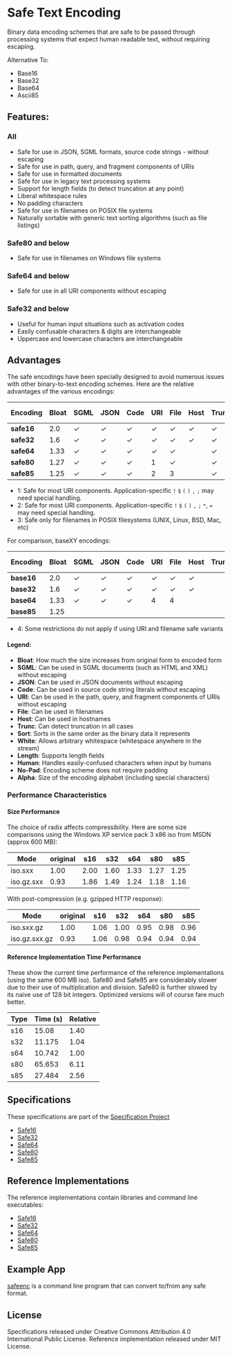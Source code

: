 Safe Text Encoding
==================

Binary data encoding schemes that are safe to be passed through processing systems that expect human readable text, without requiring escaping.

Alternative To:

* Base16
* Base32
* Base64
* Ascii85



Features:
---------

### All

 * Safe for use in JSON, SGML formats, source code strings - without escaping
 * Safe for use in path, query, and fragment components of URIs
 * Safe for use in formatted documents
 * Safe for use in legacy text processing systems
 * Support for length fields (to detect truncation at any point)
 * Liberal whitespace rules
 * No padding characters
 * Safe for use in filenames on POSIX file systems
 * Naturally sortable with generic text sorting algorithms (such as file listings)

### Safe80 and below

 * Safe for use in filenames on Windows file systems

### Safe64 and below

 * Safe for use in all URI components without escaping

### Safe32 and below

 * Useful for human input situations such as activation codes
 * Easily confusable characters & digits are interchangeable
 * Uppercase and lowercase characters are interchangeable



Advantages
----------

The safe encodings have been specially designed to avoid numerous issues with other binary-to-text encoding schemes. Here are the relative advantages of the various encodings:

| Encoding   | Bloat | SGML | JSON | Code | URI | File | Host | Trunc | Sort | White | Length | Human | No-Pad | Alpha |
| ---------- | ----- | ---- | ---- | ---- | --- | ---- | ---- | ----- | ---- | ----- | ------ | ----- | ------ | ----- |
| **safe16** |  2.0  |   ✓  |   ✓  |   ✓  |  ✓  |   ✓  |   ✓  |   ✓   |   ✓  |   ✓   |    ✓   |   ✓   |    ✓   |   16  |
| **safe32** |  1.6  |   ✓  |   ✓  |   ✓  |  ✓  |   ✓  |   ✓  |   ✓   |   ✓  |   ✓   |    ✓   |   ✓   |    ✓   |   32  |
| **safe64** |  1.33 |   ✓  |   ✓  |   ✓  |  ✓  |   ✓  |      |   ✓   |   ✓  |   ✓   |    ✓   |       |    ✓   |   64  |
| **safe80** |  1.27 |   ✓  |   ✓  |   ✓  |  1  |   ✓  |      |   ✓   |   ✓  |   ✓   |    ✓   |       |    ✓   |   80  |
| **safe85** |  1.25 |   ✓  |   ✓  |   ✓  |  2  |   3  |      |   ✓   |   ✓  |   ✓   |    ✓   |       |    ✓   |   85  |

* 1: Safe for most URI components. Application-specific `!` `$` `(` `)` `,` `;` may need special handling.
* 2: Safe for most URI components. Application-specific `!` `$` `(` `)` `,` `;` `*`, `=` may need special handling.
* 3: Safe only for filenames in POSIX filesystems (UNIX, Linux, BSD, Mac, etc)

For comparison, baseXY encodings:

| Encoding   | Bloat | SGML | JSON | Code | URI | File | Host | Trunc | Sort | White | Length | Human | No-Pad | Alpha |
| ---------- | ----- | ---- | ---- | ---- | --- | ---- | ---- | ----- | ---- | ----- | ------ | ----- | ------ | ----- |
| **base16** |  2.0  |   ✓  |   ✓  |   ✓  |  ✓  |   ✓  |   ✓  |       |   ✓  |       |        |       |    ✓   |   16  |
| **base32** |  1.6  |   ✓  |   ✓  |   ✓  |  ✓  |   ✓  |   ✓  |       |      |       |        |       |        |   33  |
| **base64** |  1.33 |   ✓  |   ✓  |   ✓  |  4  |   4  |      |       |      |       |        |       |        |   65  |
| **base85** |  1.25 |      |      |      |     |      |      |       |      |   ✓   |        |       |        |   87  |

* 4: Some restrictions do not apply if using URI and filename safe variants

#### Legend:

* **Bloat**:  How much the size increases from original form to encoded form
* **SGML**:   Can be used in SGML documents (such as HTML and XML) without escaping
* **JSON**:   Can be used in JSON documents without escaping
* **Code**:   Can be used in source code string literals without escaping
* **URI**:    Can be used in the path, query, and fragment components of URIs without escaping
* **File**:   Can be used in filenames
* **Host**:   Can be used in hostnames
* **Trunc**:  Can detect truncation in all cases
* **Sort**:   Sorts in the same order as the binary data it represents
* **White**:  Allows arbitrary whitespace (whitespace anywhere in the stream)
* **Length**: Supports length fields
* **Human**:  Handles easily-confused characters when input by humans
* **No-Pad**: Encoding scheme does not require padding
* **Alpha**:  Size of the encoding alphabet (including special characters)


### Performance Characteristics

#### Size Performance

The choice of radix affects compressibility. Here are some size comparisons using the Windows XP service pack 3 x86 iso from MSDN (approx 600 MB):

| Mode          | original | s16  | s32  | s64  | s80  | s85  |
| ------------- | -------- | ---- | ---- | ---- | ---- | ---- |
| iso.sxx       |     1.00 | 2.00 | 1.60 | 1.33 | 1.27 | 1.25 |
| iso.gz.sxx    |     0.93 | 1.86 | 1.49 | 1.24 | 1.18 | 1.16 |

With post-compression (e.g. gzipped HTTP response):

| Mode          | original | s16  | s32  | s64  | s80  | s85  |
| ------------- | -------- | ---- | ---- | ---- | ---- | ---- |
| iso.sxx.gz    |     1.00 | 1.06 | 1.00 | 0.95 | 0.98 | 0.96 |
| iso.gz.sxx.gz |     0.93 | 1.06 | 0.98 | 0.94 | 0.94 | 0.94 |


#### Reference Implementation Time Performance

These show the current time performance of the reference implementations (using the same 600 MB iso). Safe80 and Safe85 are considerably slower due to their use of multiplication and division. Safe80 is further slowed by its naive use of 128 bit integers. Optimized versions will of course fare much better.

| Type | Time (s) | Relative |
| ---- | -------- | -------- |
| s16  |  15.08   |   1.40   |
| s32  |  11.175  |   1.04   |
| s64  |  10.742  |   1.00   |
| s80  |  65.653  |   6.11   |
| s85  |  27.484  |   2.56   |



Specifications
--------------

These specifications are part of the [Specification Project](https://github.com/kstenerud/specifications)

 * [Safe16](safe16-specification.md)
 * [Safe32](safe32-specification.md)
 * [Safe64](safe64-specification.md)
 * [Safe80](safe80-specification.md)
 * [Safe85](safe85-specification.md)



Reference Implementations
-------------------------

The reference implementations contain libraries and command line executables:

 * [Safe16](reference-implementation/safe16)
 * [Safe32](reference-implementation/safe32)
 * [Safe64](reference-implementation/safe64)
 * [Safe80](reference-implementation/safe80)
 * [Safe85](reference-implementation/safe85)



Example App
-----------

[safeenc](reference-implementation/safeenc) is a command line program that can convert to/from any safe format.



License
-------

Specifications released under Creative Commons Attribution 4.0 International Public License.
Reference implementation released under MIT License.
